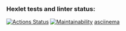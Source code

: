 ### Hexlet tests and linter status:

[![Actions Status](https://github.com/TorTicc/frontend-project-44/actions/workflows/hexlet-check.yml/badge.svg)](https://github.com/TorTicc/frontend-project-44/actions)
[![Maintainability](https://api.codeclimate.com/v1/badges/6e750ebc5f7445339ae6/maintainability)](https://codeclimate.com/github/TorTicc/frontend-project-44/maintainability)
[asciinema](https://asciinema.org/a/nmodVBgHS4cmw4WNclVvqV5k8)
